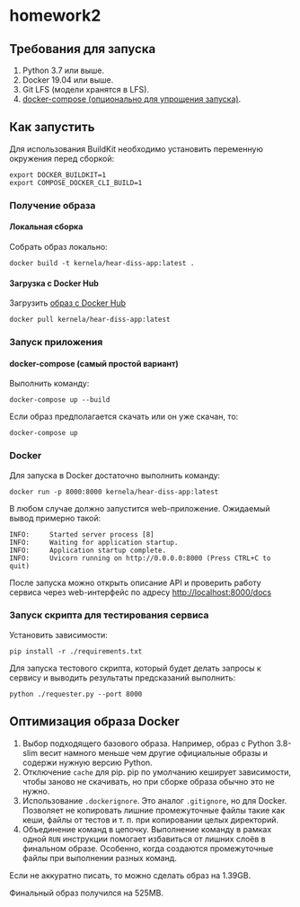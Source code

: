 # homework2

## Требования для запуска

1. Python 3.7 или выше.
2. Docker 19.04 или выше.
3. Git LFS (модели хранятся в LFS).
4. [docker-compose (опционально для упрощения запуска)](https://github.com/docker/compose).

## Как запустить

Для использования BuildKit необходимо установить переменную окружения перед сборкой:
```
export DOCKER_BUILDKIT=1
export COMPOSE_DOCKER_CLI_BUILD=1
```

### Получение образа

#### Локальная сборка

Собрать образ локально:
```
docker build -t kernela/hear-diss-app:latest .
```

#### Загрузка c Docker Hub

Загрузить [образ с Docker Hub](https://hub.docker.com/r/kernela/hear-diss-app)

```
docker pull kernela/hear-diss-app:latest
```

### Запуск приложения

#### docker-compose (самый простой вариант)

Выполнить команду:
```
docker-compose up --build
```

Если образ предполагается скачать или он уже скачан, то:
```
docker-compose up
```

### Docker

Для запуска в Docker достаточно выполнить команду:
```
docker run -p 8000:8000 kernela/hear-diss-app:latest
```

В любом случае должно запустится web-приложение. Ожидаемый вывод примерно такой:
```
INFO:     Started server process [8]
INFO:     Waiting for application startup.
INFO:     Application startup complete.
INFO:     Uvicorn running on http://0.0.0.0:8000 (Press CTRL+C to quit)
```

После запуска можно открыть описание API и проверить работу сервиса через web-интерфейс по адресу [http://localhost:8000/docs](http://localhost:8000/docs)

### Запуск скрипта для тестирования сервиса

Установить зависимости:
```
pip install -r ./requirements.txt
```

Для запуска тестового скрипта, который будет делать запросы к сервису и выводить результаты предсказаний выполнить:
```
python ./requester.py --port 8000
```

## Оптимизация образа Docker

1. Выбор подходящего базового образа. Например, образ с Python 3.8-slim весит намного меньше чем другие официальные образы и содержи нужную версию Python.
2. Отключение `cache` для pip. pip по умолчанию кеширует зависимости, чтобы заново не скачивать, но при сборке образа обычно это не нужно.
3. Использование `.dockerignore`. Это аналог `.gitignore`, но для Docker. Позволяет не копировать лишние промежуточные файлы такие как кеши, файлы от тестов и т. п. при копировании целых директорий.
4. Объединение команд в цепочку. Выполнение команду в рамках одной `RUN` инструкции помогает избавиться от лишних слоёв в финальном образе. Особенно, когда создаются промежуточные файлы при выполнении разных команд.

Если не аккуратно писать, то можно сделать образ на 1.39GB.

Финальный образ получился на 525MB.
